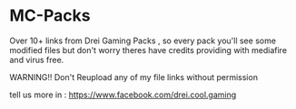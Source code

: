 # MC-Packs
Over 10+ links from Drei Gaming Packs , so every pack you'll see some modified files but don't worry theres have credits
providing with mediafire and virus free.

WARNING!!
Don't Reupload any of my file links without permission

tell us more in : https://www.facebook.com/drei.cool.gaming
